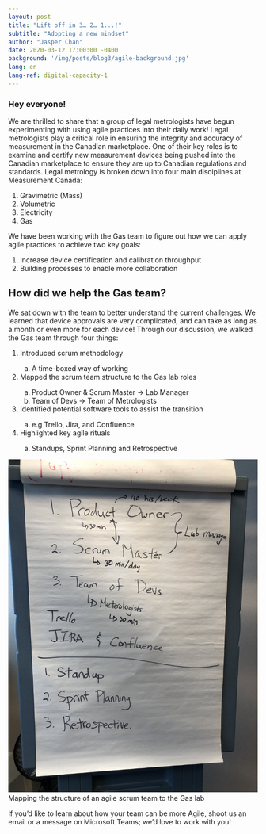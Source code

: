 ```yaml
---
layout: post
title: "Lift off in 3… 2… 1...!"
subtitle: "Adopting a new mindset"
author: "Jasper Chan"
date: 2020-03-12 17:00:00 -0400
background: '/img/posts/blog3/agile-background.jpg'
lang: en
lang-ref: digital-capacity-1
---
```


<h3>Hey everyone!</h3>

<p>We are thrilled to share that a group of legal metrologists have begun experimenting with using agile practices into their daily work! Legal metrologists play a critical role in ensuring the integrity and accuracy of measurement in the Canadian marketplace. One of their key roles is to examine and certify new measurement devices being pushed into the Canadian marketplace to ensure they are up to Canadian regulations and standards. Legal metrology is broken down into four main disciplines at Measurement Canada:</p>

<ol class="pg-list">
  <li>Gravimetric (Mass)</li>
  <li>Volumetric</li>
  <li>Electricity</li>
  <li>Gas</li>
</ol>

<p>We have been working with the Gas team to figure out how we can apply agile practices to achieve two key goals:</p>

<ol class="pg-list">
  <li>Increase device certification and calibration throughput</li>
  <li>Building processes to enable more collaboration</li>
</ol>

<h2 class="section-heading">How did we help the Gas team?</h2>
<p>We sat down with the team to better understand the current challenges. We learned that device approvals are very complicated, and can take as long as a month or even more for each device! Through our discussion, we walked the Gas team through four things:
</p>

<ol class="pg-list">
  <li>Introduced scrum methodology</li>
  	<ol type="a">
    	<li>A time-boxed way of working</li>
    </ol>
  <li>Mapped the scrum team structure to the Gas lab roles </li>
    <ol type="a">
    	<li>Product Owner & Scrum Master -> Lab Manager </li>
      <li>Team of Devs -> Team of Metrologists</li>
    </ol>
  <li>Identified potential software tools to assist the transition</li>
  	<ol type="a">
        <li>e.g Trello, Jira, and Confluence</li>
    </ol>
  <li>Highlighted key agile rituals</li>
    <ol type="a">
      <li>Standups, Sprint Planning and Retrospective</li>
    </ol>
</ol> 

<img class="img-fluid img_horizontal" src="/img/posts/blog3/IMG_5466.jpg" alt="Session Picture">
<span class="caption text-muted">Mapping the structure of an agile scrum team to the Gas lab</span>

<!-- <img class="img-fluid" src="/img/posts/blog3/IMG_5466.jpg" style="transform:rotate(90deg);>
<span class="caption text-muted">Mapping the structure of an agile scrum team to the Gas lab</span> -->

<p>If you’d like to learn about how your team can be more Agile, shoot us an email or a message on Microsoft Teams; we’d love to work with you!</p>
